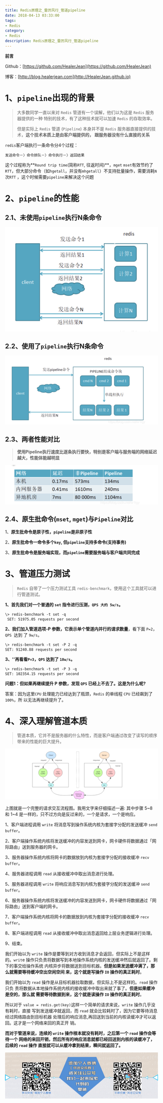 ```yaml
---
title: Redis原理之_雷厉风行_管道pipeline
date: 2018-04-13 03:33:00
tags: 
- Redis
category: 
- Redis
description: Redis原理之_雷厉风行_管道pipeline
---
```


**前言**     

 Github：[https://github.com/HealerJean](https://github.com/HealerJean)         

 博客：[http://blog.healerjean.com](http://HealerJean.github.io)          





# 1、`pipeline`出现的背景

> 大多数同学一直以来对 `Redis` 管道有一个误解，他们以为这是 `Redis` 服务器提供的一种 特别的技术，有了这种技术就可以加速 `Redis` 的存取效率。   
>
> 但是实际上 `Redis` 管道 (`Pipeline`) 本身并不是 `Redis` 服务器直接提供的技术，**这个技术本质上是由客户端提供的， 跟服务器没有什么直接的关系**



`redis`客户端执行一条命令分4个过程：

```
发送命令－〉命令排队－〉命令执行－〉返回结果
```

这个过程称为**`Round trip time`(简称`RTT`, 往返时间)**，`mget` `mset`有效节约了`RTT`，但大部分命令（如`hgetall`，并没有`mhgetall`）不支持批量操作，需要消耗`N`次`RTT` ，这个时候需要`pipeline`来解决这个问题



# 2、`pipeline`的性能

## 2.1、未使用`pipeline`执行N条命令

![image-20210521150730964](https://raw.githubusercontent.com/HealerJean/HealerJean.github.io/master/blogImages/image-20210521150730964.png)

## 2.2、使用了`pipeline`执行N条命令

![image-20210521150804430](https://raw.githubusercontent.com/HealerJean/HealerJean.github.io/master/blogImages/image-20210521150804430.png)



## 2.3、两者性能对比

> **使用Pipeline执行速度比逐条执行要快，特别是客户端与服务端的网络延迟越大，性能体能越明显**

![image-20210521150837617](https://raw.githubusercontent.com/HealerJean/HealerJean.github.io/master/blogImages/image-20210521150837617.png)

## 2.4、原生批命令(`mset`, `mget`)与`Pipeline`对比

1、**原生批命令是原子性，`pipeline`是非原子性**       

2、**原生批命令一命令多个`key`, 但`pipeline`支持多命令(支持事务)**        

3、**原生批命令是服务端实现，而`pipeline`需要服务端与客户端共同完成**



# 3、管道压力测试

> `Redis` 自带了一个压力测试工具 `redis-benchmark`，使用这个工具就可以进行管道测试。



**1、首先我们对一个普通的 `set` 指令进行压测，`QPS 大约 5w/s`。**

```shell
\> redis-benchmark -t set -q
 SET: 51975.05 requests per second
```



**2、我们加入管道选项-P 参数，它表示单个管道内并行的请求数量**，看下面 `P=2`，`QPS `达到 了 `9w/s`。

```shell
\> redis-benchmark -t set -P 2 -q 
SET: 91240.88 requests per second

```



**3、''再看看`P=3`，`QPS` 达到了 `10w/s`。** 

```shell
\> redis-benchmark -t set -P 3 -q 
SET: 102354.15 requests per second
```



**问题1：但如果再继续提升 P 参数，发现 `QPS` 已经上不去了。这是为什么呢?**      

答案：因为这里`CPU` 处理能力已经达到了瓶颈，`Redis` 的单线程 `CPU` 已经飙到了 `100%`，所 以无法再继续提升了。





# 4、深入理解管道本质

> 管道本质，它并不是服务器的什么特性，而是客户端通过改变了读写的顺序带来的性能的巨大提升。



![image-20210524165213154](https://raw.githubusercontent.com/HealerJean/HealerJean.github.io/master/blogImages/image-20210524165213154.png)



 上图就是一个完整的请求交互流程图。我用文字来仔细描述一遍: 其中步骤 5~8 和 1~4 是一样的，只不过方向是反过来的，一个是请求，一个是响应。        

1、客户端进程调用 `write` 将消息写到操作系统内核为套接字分配的发送缓冲 `send buffer`。

2、客户端操作系统内核将发送缓冲的内容发送到网卡，网卡硬件将数据通过「网际路由」送到服务器的网卡。      

3、服务器操作系统内核将网卡的数据放到内核为套接字分配的接收缓冲 `recv buffer`。        

4、服务器进程调用 `read` 从接收缓冲中取出消息进行处理。           

5、服务器进程调用 `write` 将响应消息写到内核为套接字分配的发送缓冲 `send buffer`。        

6、服务器操作系统内核将发送缓冲的内容发送到网卡，网卡硬件将数据通过「网际路由」送到客户端的网卡。         

7、客户端操作系统内核将网卡的数据放到内核为套接字分配的接收缓冲 `recv buffer`。         

8、客户端进程调用 `read` 从接收缓冲中取出消息返回给上层业务逻辑进行处理。       

9、结束。    



我们开始以为 `write` 操作是要等到对方收到消息才会返回，但实际上不是这样的。`writ`e 操作只负责将数据写到本地操作系统内核的发送缓冲然后就返回了。剩下的事交给操作系统 内核异步将数据送到目标机器。**但是如果发送缓冲满了，那么就需要等待缓冲空出空闲空间 来，这个就是写操作 `IO` 操作的真正耗时**。     

我们开始以为 `read` 操作是从目标机器拉取数据，但实际上不是这样的。`read` 操作只负 责将数据从本地操作系统内核的接收缓冲中取出来就了事了。**但是如果缓冲是空的，那么就 需要等待数据到来，这个就是读操作 `IO` 操作的真正耗时**。        



所以对于 `value = redis.get(key)`这样一个简单的请求来说，`write` 操作几乎没有耗时，直接 写到发送缓冲就返回，而 `read` 就会比较耗时了，因为它要等待消息经过网络路由到目标机器 处理后的响应消息,再回送到当前的内核读缓冲才可以返回。这才是一个网络来回的真正开 销。     

**而对于管道来说，连续的 `write` 操作根本就没有耗时，之后第一个 `read` 操作会等待一个 网络的来回开销，然后所有的响应消息就都已经回送到内核的读缓冲了，后续的 `read` 操作 直接就可以从缓冲拿到结果，瞬间就返回了。**









![ContactAuthor](https://raw.githubusercontent.com/HealerJean/HealerJean.github.io/master/assets/img/artical_bottom.jpg)



<!-- Gitalk 评论 start  -->

<link rel="stylesheet" href="https://unpkg.com/gitalk/dist/gitalk.css">

<script src="https://unpkg.com/gitalk@latest/dist/gitalk.min.js"></script> 
<div id="gitalk-container"></div>    
 <script type="text/javascript">
    var gitalk = new Gitalk({
		clientID: `1d164cd85549874d0e3a`,
		clientSecret: `527c3d223d1e6608953e835b547061037d140355`,
		repo: `HealerJean.github.io`,
		owner: 'HealerJean',
		admin: ['HealerJean'],
		id: 'znOHsqV9dGMatZ4D',
    });
    gitalk.render('gitalk-container');
</script> 



<!-- Gitalk end -->



